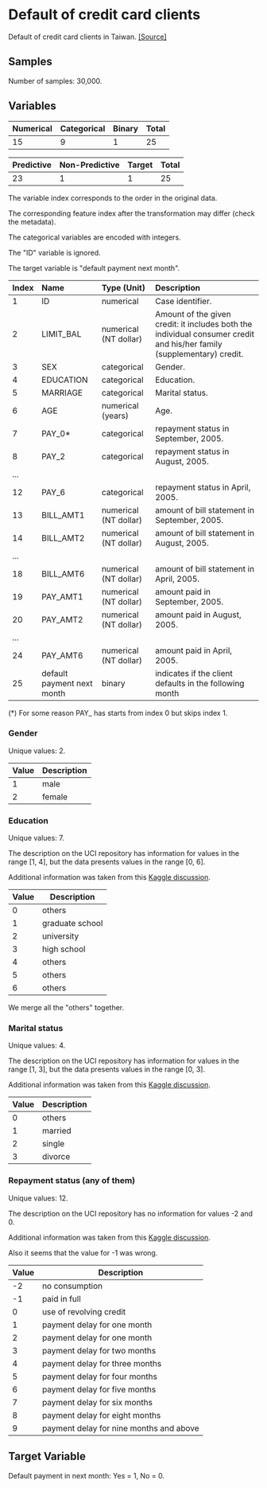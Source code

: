 # Default of credit card clients

Default of credit card clients in Taiwan.
[[Source]](https://archive.ics.uci.edu/ml/datasets/default+of+credit+card+clients)

## Samples

Number of samples: 30,000.

## Variables

| Numerical | Categorical | Binary | Total |
| :--- | :--- | :--- | :--- |
| 15 | 9 | 1 | 25 |

| Predictive | Non-Predictive | Target | Total |
| :--- | :--- | :--- | :--- |
| 23 | 1 | 1 | 25 |

The variable index corresponds to the order in the original data.

The corresponding feature index after the transformation may differ (check the metadata).

The categorical variables are encoded with integers.

The "ID" variable is ignored.

The target variable is "default payment next month".

| Index | Name | Type (Unit) | Description |
| :--- | :--- | :--- | :--- |
1 | ID | numerical | Case identifier. |
2 | LIMIT_BAL | numerical (NT dollar) | Amount of the given credit: it includes both the individual consumer credit and his/her family (supplementary) credit. |
3 | SEX | categorical | Gender. |
4 | EDUCATION | categorical | Education. |
5 | MARRIAGE | categorical | Marital status. |
6 | AGE | numerical (years) | Age. |
7 | PAY_0* | categorical | repayment status in September, 2005. |
8 | PAY_2 | categorical | repayment status in August, 2005. |
... |
12 | PAY_6 | categorical | repayment status in April, 2005. |
13 | BILL_AMT1 | numerical (NT dollar) | amount of bill statement in September, 2005. |
14 | BILL_AMT2 | numerical (NT dollar) | amount of bill statement in August, 2005. |
... |
18 | BILL_AMT6 | numerical (NT dollar) | amount of bill statement in April, 2005. |
19 | PAY_AMT1 | numerical (NT dollar) | amount paid in September, 2005. |
20 | PAY_AMT2 | numerical (NT dollar) | amount paid in August, 2005. |
... |
24 | PAY_AMT6 | numerical (NT dollar) | amount paid in April, 2005. |
25 | default payment next month | binary | indicates if the client defaults in the following month |

(*) For some reason PAY_ has starts from index 0 but skips index 1.

### Gender

Unique values: 2.

| Value | Description |
| --- | --- |
| 1 | male |
| 2 | female |

### Education

Unique values: 7.

The description on the UCI repository has information for values in the range \[1, 4],
but the data presents values in the range \[0, 6].

Additional information was taken from this [Kaggle discussion](https://www.kaggle.com/uciml/default-of-credit-card-clients-dataset/discussion/34608).

| Value | Description |
| --- | --- |
| 0 | others |
| 1 | graduate school |
| 2 | university |
| 3 | high school |
| 4 | others |
| 5 | others |
| 6 | others |

We merge all the "others" together.

### Marital status

Unique values: 4.

The description on the UCI repository has information for values in the range \[1, 3],
but the data presents values in the range \[0, 3].

Additional information was taken from this [Kaggle discussion](https://www.kaggle.com/uciml/default-of-credit-card-clients-dataset/discussion/34608).

| Value | Description |
| --- | --- |
| 0 | others |
| 1 | married |
| 2 | single |
| 3 | divorce |

### Repayment status (any of them)

Unique values: 12.

The description on the UCI repository has no information for values -2 and 0.

Additional information was taken from this [Kaggle discussion](https://www.kaggle.com/uciml/default-of-credit-card-clients-dataset/discussion/34608).

Also it seems that the value for -1 was wrong.

| Value | Description |
| --- | --- |
| -2 | no consumption |
| -1 | paid in full |
| 0 | use of revolving credit |
| 1 | payment delay for one month |
| 2 | payment delay for one month |
| 3 | payment delay for two months |
| 4 | payment delay for three months |
| 5 | payment delay for four months |
| 6 | payment delay for five months |
| 7 | payment delay for six months |
| 8 | payment delay for eight months |
| 9 | payment delay for nine months and above |

## Target Variable

Default payment in next month: Yes = 1, No = 0.